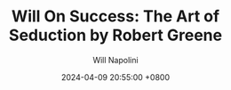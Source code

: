 ---
title: "Will On Success: The Art of Seduction by Robert Greene"
author: Will Napolini
date: 2024-04-09 20:55:00 +0800
categories: [Mindset, Book-summaries]
tags:
  [
    the-art-of-seduction,
    robert-greene,
    seduction,
    influence,
    charisma,
    manipulation,
    attraction,
    charm,
    power,
    persuasion,
    seductive-techniques,
    body-language,
    communication-skills,
    social-skills,
    emotional-intelligence,
    psychology,
    relationships,
    flirting,
    charm-tactics,
    seduction-strategies,
    charisma-building,
    influence-skills,
    manipulation-techniques,
    power-of-attraction,
    persuasive-communication,
    body-language-skills,
    nonverbal-communication,
    charm-and-wit
  ]
image: https://pbs.twimg.com/media/GO173xBWQAI5xFB?format=jpg&name=large
alt: "Will On Success: The Art of Seduction by Robert Greene"
fallback:
  - 
  # Replace with the URL of your backup image
  -
  # Replace with the URL of your backup image
---